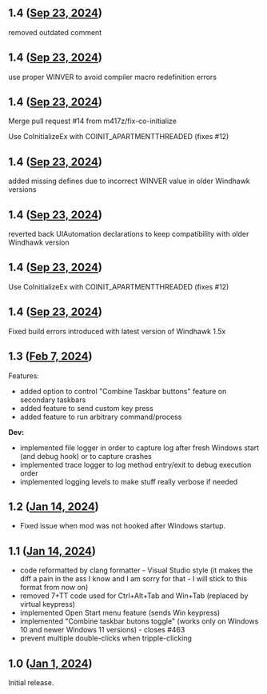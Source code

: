 ## 1.4 ([Sep 23, 2024](https://github.com/ramensoftware/windhawk-mods/blob/34f8b099349b2c0ba38fffc176f1d8ff60f977dd/mods/taskbar-empty-space-clicks.wh.cpp))

removed outdated comment

## 1.4 ([Sep 23, 2024](https://github.com/ramensoftware/windhawk-mods/blob/4318c7d13c902cddfe6fad34fbb5139cf69c7886/mods/taskbar-empty-space-clicks.wh.cpp))

use proper WINVER to avoid compiler macro redefinition errors

## 1.4 ([Sep 23, 2024](https://github.com/ramensoftware/windhawk-mods/blob/e9224d482daded39354c194c62511f50401204bc/mods/taskbar-empty-space-clicks.wh.cpp))

Merge pull request #14 from m417z/fix-co-initialize

Use CoInitializeEx with COINIT_APARTMENTTHREADED (fixes #12)

## 1.4 ([Sep 23, 2024](https://github.com/ramensoftware/windhawk-mods/blob/550795655e2bda5a5fdf4504372d4e850b0c772e/mods/taskbar-empty-space-clicks.wh.cpp))

added missing defines due to incorrect WINVER value in older Windhawk versions

## 1.4 ([Sep 23, 2024](https://github.com/ramensoftware/windhawk-mods/blob/4240b03f685d8824b74f625a24f254f52b348a16/mods/taskbar-empty-space-clicks.wh.cpp))

reverted back UIAutomation declarations to keep compatibility with older Windhawk version

## 1.4 ([Sep 23, 2024](https://github.com/ramensoftware/windhawk-mods/blob/ce7d0a3438f45cc7b2283400f363eda8df6a59cd/mods/taskbar-empty-space-clicks.wh.cpp))

Use CoInitializeEx with COINIT_APARTMENTTHREADED (fixes #12)

## 1.4 ([Sep 23, 2024](https://github.com/ramensoftware/windhawk-mods/blob/118a963995dabbb6649b3d5e03779943d5a1f223/mods/taskbar-empty-space-clicks.wh.cpp))

Fixed build errors introduced with latest version of Windhawk 1.5x

## 1.3 ([Feb 7, 2024](https://github.com/ramensoftware/windhawk-mods/blob/7cf96eb29f7166f2587624eac5241b4eeb4a0016/mods/taskbar-empty-space-clicks.wh.cpp))

Features:
- added option to control "Combine Taskbar buttons" feature on secondary taskbars
- added feature to send custom key press
- added feature to run arbitrary command/process

**Dev:**
- implemented file logger in order to capture log after fresh Windows start (and debug hook) or to capture crashes
- implemented trace logger to log method entry/exit to debug execution order  
- implemented logging levels to make stuff really verbose if needed

## 1.2 ([Jan 14, 2024](https://github.com/ramensoftware/windhawk-mods/blob/a61b96c8ecb6a86ce4c3af434ab3bade823b67a2/mods/taskbar-empty-space-clicks.wh.cpp))

* Fixed issue when mod was not hooked after Windows startup.

## 1.1 ([Jan 14, 2024](https://github.com/ramensoftware/windhawk-mods/blob/cc8981928018153636f20dfdef7ac8dacf5571e5/mods/taskbar-empty-space-clicks.wh.cpp))

- code reformatted by clang formatter - Visual Studio style (it makes the diff a pain in the ass I know and I am sorry for that - I will stick to this format from now on)
- removed 7+TT code used for Ctrl+Alt+Tab and Win+Tab (replaced by virtual keypress)
- implemented Open Start menu feature (sends Win keypress)
- implemented "Combine taskbar butons toggle" (works only on Windows 10 and newer Windows 11 versions) - closes #463
- prevent multiple double-clicks when tripple-clicking

## 1.0 ([Jan 1, 2024](https://github.com/ramensoftware/windhawk-mods/blob/46472b5d13df20650591a0456fd464daab9552a2/mods/taskbar-empty-space-clicks.wh.cpp))

Initial release.

